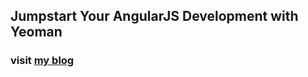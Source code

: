 ## Jumpstart Your AngularJS Development with Yeoman

### visit [my blog][blog]

[blog]: http://nadflores.github.io/2015/jumpstart-your-angularjs-development-with-yeoman/
